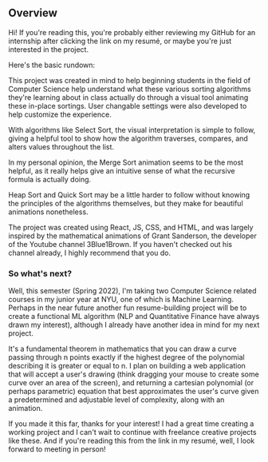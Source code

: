 ## Overview

Hi! If you're reading this, you're probably either reviewing my GitHub for an internship after clicking the link on my resumé, or maybe you're just interested
in the project.

Here's the basic rundown: 

This project was created in mind to help beginning students in the field of Computer Science help understand what these various sorting algorithms they're
learning about in class actually do through a visual tool animating these in-place sortings. User changable settings were also developed to help customize
the experience.

With algorithms like Select Sort, the visual interpretation is simple to follow, giving a helpful tool to show how the algorithm traverses, compares, and alters
values throughout the list. 

In my personal opinion, the Merge Sort animation seems to be the most helpful, as it really helps give an intuitive sense of what the recursive formula is
actually doing. 

Heap Sort and Quick Sort may be a little harder to follow without knowing the principles of the algorithms themselves, but they make for beautiful
animations nonetheless. 

The project was created using React, JS, CSS, and HTML, and was largely inspired by the mathematical animations of Grant Sanderson, the developer of the Youtube
channel 3Blue1Brown. If you haven't checked out his channel already, I highly recommend that you do.



### So what's next?

Well, this semester (Spring 2022), I'm taking two Computer Science related courses in my junior year at NYU, one of which is Machine Learning. Perhaps in the
near future another fun resume-building project will be to create a functional ML algorithm (NLP and Quantitative Finance have always drawn my interest), although
I already have another idea in mind for my next project. 

It's a fundamental theorem in mathematics that you can draw a curve passing through n points exactly if the highest degree of the polynomial describing it is
greater or equal to n. I plan on building a web application that will accept a user's drawing (think dragging your mouse to create some curve over
an area of the screen), and returning a cartesian polynomial (or perhaps parametric) equation that best approximates the user's curve given
a predetermined and adjustable level of complexity, along with an animation. 

If you made it this far, thanks for your interest! I had a great time creating a working project and I can't wait to continue with freelance creative
projects like these. And if you're reading this from the link in my resumé, well, I look forward to meeting in person!
